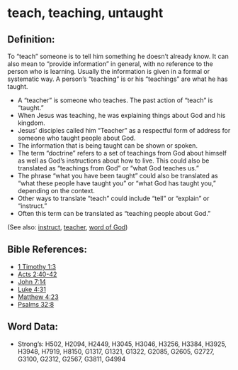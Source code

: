 # teach, teaching, untaught

## Definition:

To “teach” someone is to tell him something he doesn’t already know. It can also mean to “provide information” in general, with no reference to the person who is learning. Usually the information is given in a formal or systematic way. A person’s “teaching” is or his “teachings” are what he has taught.

* A “teacher” is someone who teaches. The past action of “teach” is “taught.”
* When Jesus was teaching, he was explaining things about God and his kingdom.
* Jesus’ disciples called him “Teacher” as a respectful form of address for someone who taught people about God.
* The information that is being taught can be shown or spoken.
* The term “doctrine” refers to a set of teachings from God about himself as well as God’s instructions about how to live. This could also be translated as “teachings from God” or “what God teaches us.”
* The phrase “what you have been taught” could also be translated as “what these people have taught you” or “what God has taught you,” depending on the context.
* Other ways to translate “teach” could include “tell” or “explain” or “instruct.”
* Often this term can be translated as “teaching people about God.”

(See also: [instruct](../other/instruct.md), [teacher](../other/teacher.md), [word of God](../kt/wordofgod.md))

## Bible References:

* [1 Timothy 1:3](rc://en/tn/help/1ti/01/03)
* [Acts 2:40-42](rc://en/tn/help/act/02/40)
* [John 7:14](rc://en/tn/help/jhn/07/14)
* [Luke 4:31](rc://en/tn/help/luk/04/31)
* [Matthew 4:23](rc://en/tn/help/mat/04/23)
* [Psalms 32:8](rc://en/tn/help/psa/032/08)

## Word Data:

* Strong’s: H502, H2094, H2449, H3045, H3046, H3256, H3384, H3925, H3948, H7919, H8150, G1317, G1321, G1322, G2085, G2605, G2727, G3100, G2312, G2567, G3811, G4994
